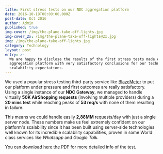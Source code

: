 ```yaml
---
title: First stress tests on our NDC aggregation platform
date: 2016-10-18T00:00:00.000Z
post-date: Oct 2016
author: Admin
published: true
img-cover: /img/the-plane-take-off-lights.jpg
img-cover_2x: /img/the-plane-take-off-lights@2x.jpg
img: /img/the-plane-take-off-lights.jpg
category: Technology
layout: post
entry: >-
  We are happy to disclose the results of the first stress tests made on our NDC
  aggregation platform with very satisfactory conclusions for our technical
  scalability expectations.
---
```


We used a popular stress testing third-party service like [BlazeMeter](http://blazemeter.com/) to put our platform under pressure and first outcomes are really satisfactory. Using a single instance of our **NDC Gateway**, we managed to handle virtually **50K AirShopping requests** (involving multiple providers) during a **20 mins test** while reaching peaks of **53 req/s** with none of them resulting in failure.

This means we could handle easily **2,88MM** requests/day with just a single server node. These numbers make us feel extremely confident on our platform's scalability since it has been built using server-side technologies well known for its incredible scalability capabilities, proven in some World class services like *Whatsapp* and *Google Talk*.

You can [download here the PDF](/img/posts/BlazeMeter-AG-AirShopping-LHR-DME.pdf) for more detailed info of the test.
